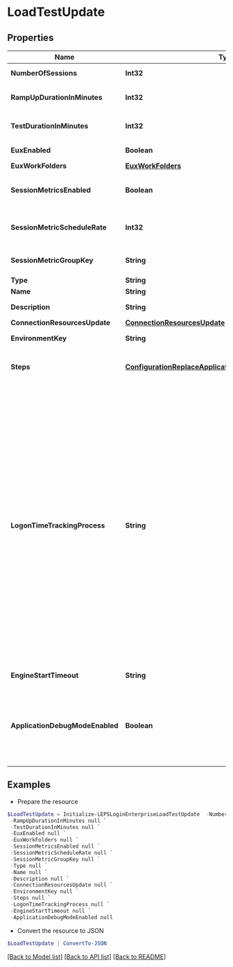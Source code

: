 # LoadTestUpdate
## Properties

Name | Type | Description | Notes
------------ | ------------- | ------------- | -------------
**NumberOfSessions** | **Int32** | Number of sessions | 
**RampUpDurationInMinutes** | **Int32** | Ramp up duration in minutes | 
**TestDurationInMinutes** | **Int32** | Test duration in minutes | 
**EuxEnabled** | **Boolean** | Enable Eux Analysis | 
**EuxWorkFolders** | [**EuxWorkFolders**](EuxWorkFolders.md) |  | [optional] 
**SessionMetricsEnabled** | **Boolean** | Enable Session Metrics Collection | 
**SessionMetricScheduleRate** | **Int32** | Session Metric Schedule Rate | [optional] 
**SessionMetricGroupKey** | **String** | Session metric group key | [optional] 
**Type** | **String** |  | 
**Name** | **String** | Test name | 
**Description** | **String** | Test description | [optional] 
**ConnectionResourcesUpdate** | [**ConnectionResourcesUpdate**](ConnectionResourcesUpdate.md) |  | [optional] 
**EnvironmentKey** | **String** | Environment key | [optional] 
**Steps** | [**ConfigurationReplaceApplicationGroupStepsRequestInner[]**](ConfigurationReplaceApplicationGroupStepsRequestInner.md) | Workload steps creation data | [optional] 
**LogonTimeTrackingProcess** | **String** | Specify the application to track user login time session and session initiation. The default value is explorer.exe (Windows shell). You can customize it to Citrix, VMWare, or another platform that you&#39;re using. Common values are wfshell.exe (Citrix), mware-view-usbd.exe (VMWare), or rdpshell.exe (Microsoft RDP). | [optional] 
**EngineStartTimeout** | **String** | Engine start timeout | [optional] 
**ApplicationDebugModeEnabled** | **Boolean** | Run application scripts in debug mode to capture the error line for scripts failures | [optional] 

## Examples

- Prepare the resource
```powershell
$LoadTestUpdate = Initialize-LEPSLoginEnterpriseLoadTestUpdate  -NumberOfSessions null `
 -RampUpDurationInMinutes null `
 -TestDurationInMinutes null `
 -EuxEnabled null `
 -EuxWorkFolders null `
 -SessionMetricsEnabled null `
 -SessionMetricScheduleRate null `
 -SessionMetricGroupKey null `
 -Type null `
 -Name null `
 -Description null `
 -ConnectionResourcesUpdate null `
 -EnvironmentKey null `
 -Steps null `
 -LogonTimeTrackingProcess null `
 -EngineStartTimeout null `
 -ApplicationDebugModeEnabled null
```

- Convert the resource to JSON
```powershell
$LoadTestUpdate | ConvertTo-JSON
```

[[Back to Model list]](../README.md#documentation-for-models) [[Back to API list]](../README.md#documentation-for-api-endpoints) [[Back to README]](../README.md)

